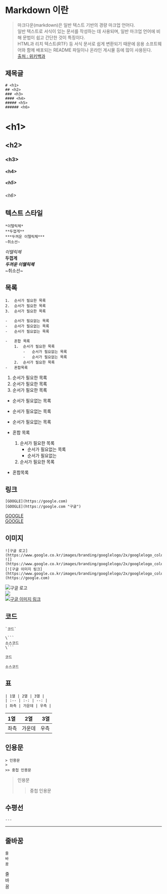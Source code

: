 # Markdown 이란

> 마크다운(markdown)은 일반 텍스트 기반의 경량 마크업 언어다.  
> 일반 텍스트로 서식이 있는 문서를 작성하는 데 사용되며, 일반 마크업 언어에 비해 문법이 쉽고 간단한 것이 특징이다.  
> HTML과 리치 텍스트(RTF) 등 서식 문서로 쉽게 변환되기 때문에 응용 소프트웨어와 함께 배포되는 README 파일이나 온라인 게시물 등에 많이 사용된다.  
> [출처 : 위키백과](https://ko.wikipedia.org/wiki/%EB%A7%88%ED%81%AC%EB%8B%A4%EC%9A%B4)



## 제목글
```
# <h1>
## <h2>
### <h3>
#### <h4>
##### <h5>
###### <h6>
```
# \<h1>
## \<h2>
### \<h3>
#### \<h4>
##### \<h5>
###### \<h6>



## 텍스트 스타일
```
*이텔릭체*  
**두껍게**  
***두꺼운 이텔릭체***
~취소선~
```
*이텔릭체*  
**두껍게**  
***두꺼운 이텔릭체***  
~취소선~



## 목록
```
1.  순서가 필요한 목록
2.  순서가 필요한 목록
3.  순서가 필요한 목록

-   순서가 필요없는 목록
-   순서가 필요없는 목록
-   순서가 필요없는 목록

-   혼합 목록
    1.  순서가 필요한 목록
        -   순서가 필요없는 목록
        -   순서가 필요없는 목록
    2.  순서가 필요한 목록
-   혼합목록
```
1.  순서가 필요한 목록
2.  순서가 필요한 목록
3.  순서가 필요한 목록


-   순서가 필요없는 목록
-   순서가 필요없는 목록
-   순서가 필요없는 목록


-   혼합 목록
    1.  순서가 필요한 목록
        -   순서가 필요없는 목록
        -   순서가 필요없는 
    3.  순서가 필요한 목록
-   혼합목록



## 링크
```
[GOOGLE](https://google.com)  
[GOOGLE](https://google.com "구글")
```
[GOOGLE](https://google.com)  
[GOOGLE](https://google.com "구글")


## 이미지
```
![구글 로고](https://www.google.co.kr/images/branding/googlelogo/2x/googlelogo_color_160x56dp.png)
![](https://www.google.co.kr/images/branding/googlelogo/2x/googlelogo_color_160x56dp.png)
[![구글 이미지 링크](https://www.google.co.kr/images/branding/googlelogo/2x/googlelogo_color_160x56dp.png)](https://google.com)
```
![구글 로고](https://www.google.co.kr/images/branding/googlelogo/2x/googlelogo_color_160x56dp.png)  
![](https://www.google.co.kr/images/branding/googlelogo/2x/googlelogo_color_160x56dp.png)  
[![구글 이미지 링크](https://www.google.co.kr/images/branding/googlelogo/2x/googlelogo_color_160x56dp.png)](https://google.com)  



## 코드
```
`코드`

\```
소스코드
\```
```
`코드`

```
소스코드
```


## 표
```
| 1열 | 2열 | 3열 |
| :-- | :-: | --: |
| 좌측 | 가운데 | 우측 |
```
| 1열 | 2열 | 3열 |
| :-- | :-: | --: |
| 좌측 | 가운데 | 우측 |


## 인용문
```
> 인용문
> 
>> 중첩 인용문
```
> 인용문
> 
>> 중첩 인용문


## 수평선
```
---
```
---


## 줄바꿈
```
줄  
바  
꿈
```
줄  
바  
꿈
